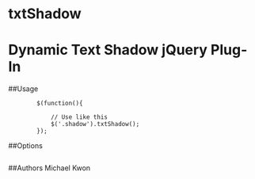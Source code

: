 # txtShadow

Dynamic Text Shadow jQuery Plug-In
==================================================

##Usage
```
		$(function(){

			// Use like this
			$('.shadow').txtShadow();
		});
```

##Options
```

```


##Authors
Michael Kwon
